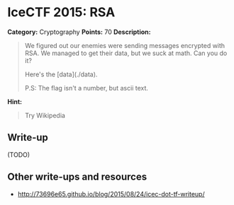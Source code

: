 # IceCTF 2015: RSA

**Category:** Cryptography
**Points:** 70
**Description:** 

> <p>We figured out our enemies were sending messages encrypted with RSA. We managed to get their data, but we suck at math. Can you do it?</p><p>Here's the [data](./data).</p><p>P.S: The flag isn't a number, but ascii text.</p>

**Hint:**

> Try Wikipedia

## Write-up

(TODO)

## Other write-ups and resources

* <http://73696e65.github.io/blog/2015/08/24/icec-dot-tf-writeup/>

